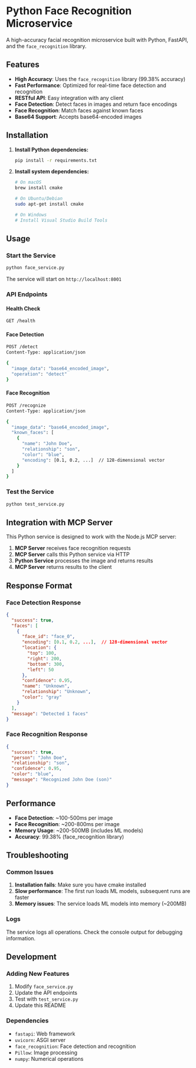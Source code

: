 # Python Face Recognition Microservice

A high-accuracy facial recognition microservice built with Python, FastAPI, and the `face_recognition` library.

## Features

- **High Accuracy**: Uses the `face_recognition` library (99.38% accuracy)
- **Fast Performance**: Optimized for real-time face detection and recognition
- **RESTful API**: Easy integration with any client
- **Face Detection**: Detect faces in images and return face encodings
- **Face Recognition**: Match faces against known faces
- **Base64 Support**: Accepts base64-encoded images

## Installation

1. **Install Python dependencies:**
   ```bash
   pip install -r requirements.txt
   ```

2. **Install system dependencies:**
   ```bash
   # On macOS
   brew install cmake
   
   # On Ubuntu/Debian
   sudo apt-get install cmake
   
   # On Windows
   # Install Visual Studio Build Tools
   ```

## Usage

### Start the Service

```bash
python face_service.py
```

The service will start on `http://localhost:8001`

### API Endpoints

#### Health Check
```bash
GET /health
```

#### Face Detection
```bash
POST /detect
Content-Type: application/json

{
  "image_data": "base64_encoded_image",
  "operation": "detect"
}
```

#### Face Recognition
```bash
POST /recognize
Content-Type: application/json

{
  "image_data": "base64_encoded_image",
  "known_faces": [
    {
      "name": "John Doe",
      "relationship": "son",
      "color": "blue",
      "encoding": [0.1, 0.2, ...]  // 128-dimensional vector
    }
  ]
}
```

### Test the Service

```bash
python test_service.py
```

## Integration with MCP Server

This Python service is designed to work with the Node.js MCP server:

1. **MCP Server** receives face recognition requests
2. **MCP Server** calls this Python service via HTTP
3. **Python Service** processes the image and returns results
4. **MCP Server** returns results to the client

## Response Format

### Face Detection Response
```json
{
  "success": true,
  "faces": [
    {
      "face_id": "face_0",
      "encoding": [0.1, 0.2, ...],  // 128-dimensional vector
      "location": {
        "top": 100,
        "right": 200,
        "bottom": 300,
        "left": 50
      },
      "confidence": 0.95,
      "name": "Unknown",
      "relationship": "Unknown",
      "color": "gray"
    }
  ],
  "message": "Detected 1 faces"
}
```

### Face Recognition Response
```json
{
  "success": true,
  "person": "John Doe",
  "relationship": "son",
  "confidence": 0.95,
  "color": "blue",
  "message": "Recognized John Doe (son)"
}
```

## Performance

- **Face Detection**: ~100-500ms per image
- **Face Recognition**: ~200-800ms per image
- **Memory Usage**: ~200-500MB (includes ML models)
- **Accuracy**: 99.38% (face_recognition library)

## Troubleshooting

### Common Issues

1. **Installation fails**: Make sure you have cmake installed
2. **Slow performance**: The first run loads ML models, subsequent runs are faster
3. **Memory issues**: The service loads ML models into memory (~200MB)

### Logs

The service logs all operations. Check the console output for debugging information.

## Development

### Adding New Features

1. Modify `face_service.py`
2. Update the API endpoints
3. Test with `test_service.py`
4. Update this README

### Dependencies

- `fastapi`: Web framework
- `uvicorn`: ASGI server
- `face_recognition`: Face detection and recognition
- `Pillow`: Image processing
- `numpy`: Numerical operations
